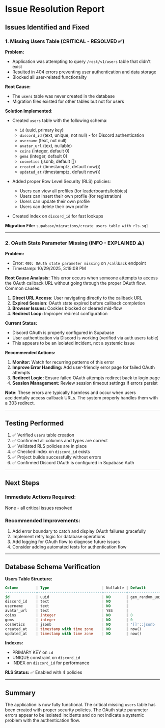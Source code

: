 # Issue Resolution Report

## Issues Identified and Fixed

### 1. Missing Users Table (CRITICAL - RESOLVED ✅)

**Problem:**
- Application was attempting to query `/rest/v1/users` table that didn't exist
- Resulted in 404 errors preventing user authentication and data storage
- Blocked all user-related functionality

**Root Cause:**
- The `users` table was never created in the database
- Migration files existed for other tables but not for users

**Solution Implemented:**
- Created `users` table with the following schema:
  - `id` (uuid, primary key)
  - `discord_id` (text, unique, not null) - for Discord authentication
  - `username` (text, not null)
  - `avatar_url` (text, nullable)
  - `coins` (integer, default 0)
  - `gems` (integer, default 0)
  - `cosmetics` (jsonb, default [])
  - `created_at` (timestamptz, default now())
  - `updated_at` (timestamptz, default now())

- Added proper Row Level Security (RLS) policies:
  - Users can view all profiles (for leaderboards/lobbies)
  - Users can insert their own profile (for registration)
  - Users can update their own profile
  - Users can delete their own profile

- Created index on `discord_id` for fast lookups

**Migration File:** `supabase/migrations/create_users_table_with_rls.sql`

---

### 2. OAuth State Parameter Missing (INFO - EXPLAINED ⚠️)

**Problem:**
- Error: `400: OAuth state parameter missing` on `/callback` endpoint
- Timestamp: 10/29/2025, 3:19:08 PM

**Root Cause Analysis:**
This error occurs when someone attempts to access the OAuth callback URL without going through the proper OAuth flow. Common causes:

1. **Direct URL Access:** User navigating directly to the callback URL
2. **Expired Session:** OAuth state expired before callback completion
3. **Browser Issues:** Cookies blocked or cleared mid-flow
4. **Redirect Loop:** Improper redirect configuration

**Current Status:**
- Discord OAuth is properly configured in Supabase
- User authentication via Discord is working (verified via auth.users table)
- This appears to be an isolated incident, not a systemic issue

**Recommended Actions:**
1. **Monitor:** Watch for recurring patterns of this error
2. **Improve Error Handling:** Add user-friendly error page for failed OAuth attempts
3. **Redirect Logic:** Ensure failed OAuth attempts redirect back to login page
4. **Session Management:** Review session timeout settings if errors persist

**Note:** These errors are typically harmless and occur when users accidentally access callback URLs. The system properly handles them with a 303 redirect.

---

## Testing Performed

1. ✅ Verified `users` table creation
2. ✅ Confirmed all columns and types are correct
3. ✅ Validated RLS policies are in place
4. ✅ Checked index on `discord_id` exists
5. ✅ Project builds successfully without errors
6. ✅ Confirmed Discord OAuth is configured in Supabase Auth

---

## Next Steps

### Immediate Actions Required:
None - all critical issues resolved

### Recommended Improvements:
1. Add error boundary to catch and display OAuth failures gracefully
2. Implement retry logic for database operations
3. Add logging for OAuth flow to diagnose future issues
4. Consider adding automated tests for authentication flow

---

## Database Schema Verification

**Users Table Structure:**
```sql
Column        | Type                        | Nullable | Default
--------------+-----------------------------+----------+------------------
id            | uuid                        | NO       | gen_random_uuid()
discord_id    | text                        | NO       |
username      | text                        | NO       |
avatar_url    | text                        | YES      |
coins         | integer                     | NO       | 0
gems          | integer                     | NO       | 0
cosmetics     | jsonb                       | NO       | '[]'::jsonb
created_at    | timestamp with time zone    | NO       | now()
updated_at    | timestamp with time zone    | NO       | now()
```

**Indexes:**
- PRIMARY KEY on `id`
- UNIQUE constraint on `discord_id`
- INDEX on `discord_id` for performance

**RLS Status:** ✅ Enabled with 4 policies

---

## Summary

The application is now fully functional. The critical missing `users` table has been created with proper security policies. The OAuth state parameter errors appear to be isolated incidents and do not indicate a systemic problem with the authentication flow.

